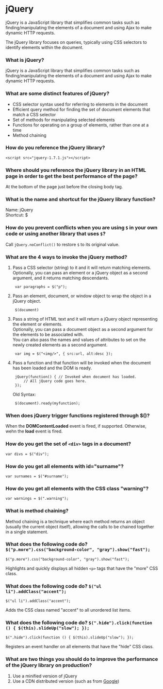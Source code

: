 jQuery
=======

jQuery is a JavaScript library that simplifies common tasks such as finding/manipulating the elements of a document and using Ajax to make dynamic HTTP requests.  

The jQuery library focuses on queries, typically using CSS selectors to identify elements within the document.

### What is jQuery?

jQuery is a JavaScript library that simplifies common tasks such as finding/manipulating the elements of a document and using Ajax to make dynamic HTTP requests.

### What are some distinct features of jQuery?

* CSS selector syntax used for referring to elements in the document
* Efficient query method for finding the set of document elements that match a CSS selector
* Set of methods for manipulating selected elements
* Functions for operating on a group of elements, rather than one at a time
* Method chaining

### How do you reference the jQuery library?

    <script src="jquery-1.7.1.js"></script>

### Where should you reference the jQuery library in an HTML page in order to get the best performance of the page?

At the bottom of the page just before the closing body tag.

### What is the name and shortcut for the jQuery library function?

Name: jQuery  
Shortcut: $

### How do you prevent conflicts when you are using `$` in your own code or using another library that uses `$`?

Call `jQuery.noConflict()` to restore `$` to its original value.

### What are the 4 ways to invoke the jQuery method?

1. Pass a CSS selector (string) to it and it will return matching elements.  
Optionally, you can pass an element or a jQuery object as a second argument, and it returns matching descendants.

        var paragraphs = $("p");

2. Pass an element, document, or window object to wrap the object in a jQuery object.

        $(document)

3. Pass a string of HTML text and it will return a jQuery object representing the element or elements.  
Optionally, you can pass a document object as a second argument for the elements to be associated with.  
You can also pass the names and values of attributes to set on the newly created elements as a second argument.

        var img = $("<img/>", { src:url, alt:desc });

4. Pass a function and that function will be invoked when the document has been loaded and the DOM is ready.  

        jQuery(function() { // Invoked when document has loaded.
            // All jQuery code goes here.
        });
        
    Old Syntax:

        $(document).ready(myfunction);

### When does jQuery trigger functions registered through $()?

When the **DOMContentLoaded** event is fired, if supported. Otherwise, wehn the **load** event is fired.

### How do you get the set of `<div>` tags in a document?

    var divs = $("div");

### How do you get all elements with id="surname"?

    var surnames = $("#surname");
    
### How do you get all elements with the CSS class "warning"?

    var warnings = $(".warning");

### What is method chaining?

Method chaining is a technique where each method returns an object (usually the current object itself), allowing the calls to be chained together in a single statement.

### What does the following code do? `$("p.more").css("background-color", "gray").show("fast");`

    $("p.more").css("background-color", "gray").show("fast");

Highlights and quickly displays all hidden `<p>` tags that have the "more" CSS class.

### What does the following code do? `$("ul li").addClass("accent");`

    $("ul li").addClass("accent");

Adds the CSS class named "accent" to all unordered list items.

### What does the following code do? `$(".hide").click(function () { $(this).slideUp("slow"); });`


    $(".hide").click(function () { $(this).slideUp("slow"); });

Registers an event handler on all elements that have the "hide" CSS class.

### What are two things you should do to improve the performance of the jQuery library on production?

1. Use a minified version of jQuery
2. Use a CDN distributed version (such as from [Google](https://developers.google.com/speed/libraries/devguide#jquery))
